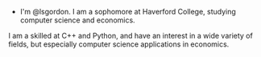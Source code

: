 - I'm @lsgordon. I am a sophomore at Haverford College, studying computer science and economics.

I am a skilled at C++ and Python, and have an interest in a wide variety of fields, but especially computer science applications in economics.

<!---
lsgordon/lsgordon is a ✨ special ✨ repository because its `README.md` (this file) appears on your GitHub profile.
You can click the Preview link to take a look at your changes.
--->
